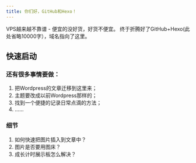 ```yaml
---
title: 你们好，GitHub和Hexo！
---
```

VPS越来越不靠谱 - 便宜的没好货，好货不便宜。
终于折腾好了GitHub+Hexo(此处省略10000字），域名指向了这里。

## 快速启动

### 还有很多事情要做：
1. 把Wordpress的文章迁移到这里来；
2. 主题要改成以前Wordpress那样的；
3. 找到一个便捷的记录日常点滴的方法；
4. ......

### 细节
1. 如何快速把图片插入到文章中？
2. 图片是否要用图床？
3. 成长计时展示板怎么解决？


